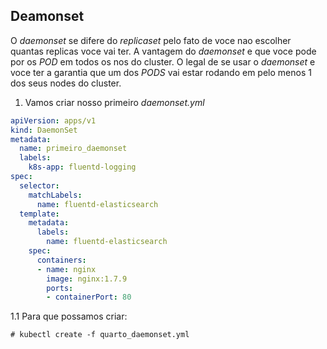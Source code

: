 ## Deamonset

O *daemonset* se difere do *replicaset* pelo fato de voce nao escolher quantas replicas voce vai ter. A vantagem do *daemonset* e que voce pode por os *POD* em todos os nos do cluster. O legal de se usar o *daemonset* e voce ter a garantia que um dos *PODS* vai estar rodando em pelo menos 1 dos seus nodes do cluster.

1.  Vamos criar nosso primeiro *daemonset.yml*

```yml
apiVersion: apps/v1
kind: DaemonSet
metadata:
  name: primeiro_daemonset
  labels:
    k8s-app: fluentd-logging
spec:
  selector:
    matchLabels:
      name: fluentd-elasticsearch
  template:
    metadata:
      labels:
        name: fluentd-elasticsearch
    spec:
      containers:
      - name: nginx
        image: nginx:1.7.9
        ports:
        - containerPort: 80
```

1.1 Para que possamos criar:

`# kubectl create -f quarto_daemonset.yml`

